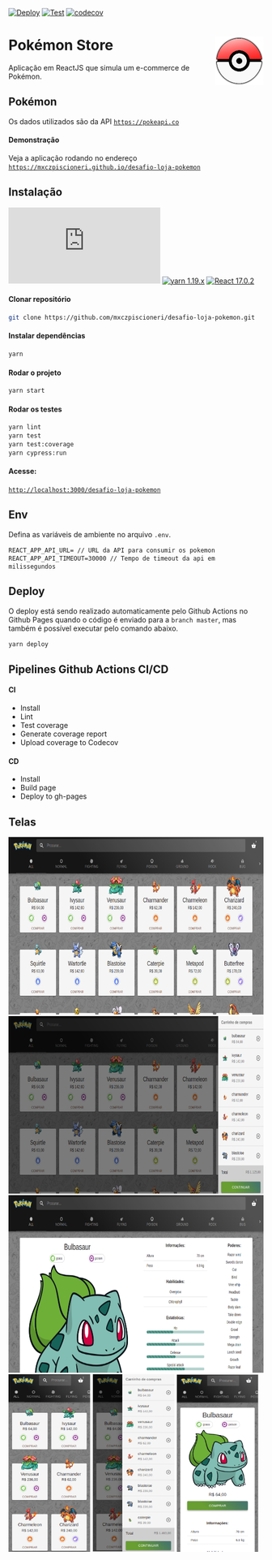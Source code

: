 [![Deploy](https://github.com/mxczpiscioneri/desafio-loja-pokemon/actions/workflows/react-build-githubpages.yml/badge.svg?branch=master)](https://github.com/mxczpiscioneri/desafio-loja-pokemon/actions/workflows/react-build-githubpages.yml)
[![Test](https://github.com/mxczpiscioneri/desafio-loja-pokemon/actions/workflows/react-test-coverage.yml/badge.svg?branch=master)](https://github.com/mxczpiscioneri/desafio-loja-pokemon/actions/workflows/react-test-coverage.yml)
[![codecov](https://codecov.io/gh/mxczpiscioneri/desafio-loja-pokemon/branch/master/graph/badge.svg?token=AGY1IYNGF9)](https://codecov.io/gh/mxczpiscioneri/desafio-loja-pokemon)

# Pokémon Store <img src="./public/logo192.png" align="right" width="96px">

Aplicação em ReactJS que simula um e-commerce de Pokémon.

## Pokémon
Os dados utilizados são da API [`https://pokeapi.co`](https://pokeapi.co)

#### Demonstração
Veja a aplicação rodando no endereço [`https://mxczpiscioneri.github.io/desafio-loja-pokemon`](https://mxczpiscioneri.github.io/desafio-loja-pokemon)

## Instalação

[![Node.js ^12 (LTS)](https://img.shields.io/badge/node-^12.x.x%20(LTS)-informational.svg?style=flat-square&logo=node.js)](https://nodejs.org/dist/latest-v10.x/docs/api/)
[![yarn 1.19.x](https://img.shields.io/badge/yarn-1.19.x-informational.svg?style=flat-square&logo=yarn)](https://yarnpkg.com/lang/en/docs/install)
[![React 17.0.2](https://img.shields.io/badge/React-17.0.2-informational.svg?style=flat-square&logo=react)](https://reactjs.org/blog/2020/10/20/react-v17.html)

#### Clonar repositório
```sh
git clone https://github.com/mxczpiscioneri/desafio-loja-pokemon.git
```

#### Instalar dependências
```sh
yarn
```

#### Rodar o projeto
```sh
yarn start
```

#### Rodar os testes
```sh
yarn lint
yarn test
yarn test:coverage
yarn cypress:run
```

#### Acesse:
[`http://localhost:3000/desafio-loja-pokemon`](http://localhost:3000/desafio-loja-pokemon)


## Env
Defina as variáveis de ambiente no arquivo `.env`.
```
REACT_APP_API_URL= // URL da API para consumir os pokemon
REACT_APP_API_TIMEOUT=30000 // Tempo de timeout da api em milissegundos
```

## Deploy
O deploy está sendo realizado automaticamente pelo Github Actions no Github Pages quando o código é enviado para a `branch master`, mas também é possível executar pelo comando abaixo.
```sh
yarn deploy
```

## Pipelines Github Actions CI/CD

#### CI
- Install
- Lint
- Test coverage
- Generate coverage report
- Upload coverage to Codecov

#### CD
- Install
- Build page
- Deploy to gh-pages

## Telas
<img src="docs/01.png" height="350">
<img src="docs/02.png" height="350">
<img src="docs/03.png" height="350">
<img src="docs/04.png" height="350">
<img src="docs/05.png" height="350">
<img src="docs/06.png" height="350">
